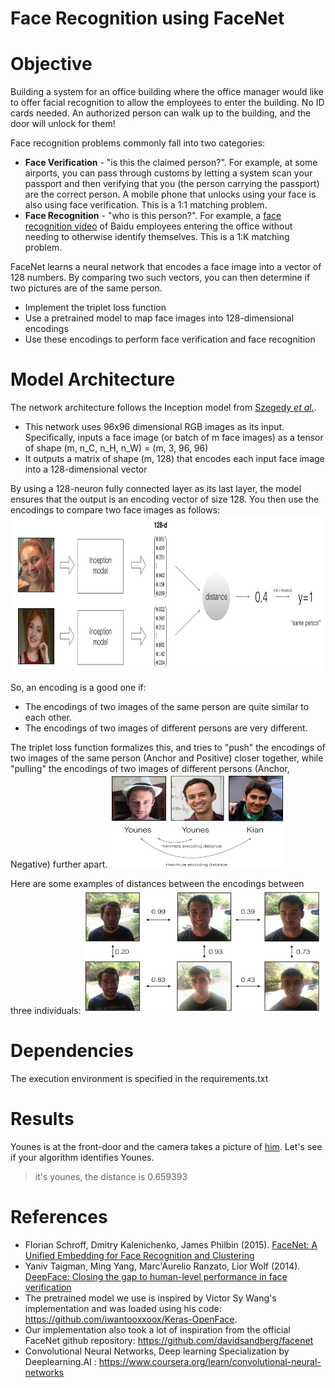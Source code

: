 # Face Recognition using FaceNet
# Objective
Building a system for an office building where the office manager would like to offer facial recognition to allow the employees to enter the building. No ID cards needed. An authorized person can walk up to the building, and the door will unlock for them!

Face recognition problems commonly fall into two categories: 
- **Face Verification** - "is this the claimed person?". For example, at some airports, you can pass through customs by letting a system scan your passport and then verifying that you (the person carrying the passport) are the correct person. A mobile phone that unlocks using your face is also using face verification. This is a 1:1 matching problem. 
- **Face Recognition** - "who is this person?". For example, a [face recognition video](https://www.youtube.com/watch?v=wr4rx0Spihs) of Baidu employees entering the office without needing to otherwise identify themselves. This is a 1:K matching problem. 

FaceNet learns a neural network that encodes a face image into a vector of 128 numbers. By comparing two such vectors, you can then determine if two pictures are of the same person.

- Implement the triplet loss function
- Use a pretrained model to map face images into 128-dimensional encodings
- Use these encodings to perform face verification and face recognition

# Model Architecture
The network architecture follows the Inception model from [Szegedy *et al.*](https://arxiv.org/abs/1409.4842).
- This network uses 96x96 dimensional RGB images as its input. Specifically, inputs a face image (or batch of m face images) as a tensor of shape (m, n_C, n_H, n_W) = (m, 3, 96, 96)
- It outputs a matrix of shape (m, 128) that encodes each input face image into a 128-dimensional vector

By using a 128-neuron fully connected layer as its last layer, the model ensures that the output is an encoding vector of size 128. You then use the encodings to compare two face images as follows:
<img src="images/distance_kiank.png" style="width:680px;height:250px;">

So, an encoding is a good one if: 
- The encodings of two images of the same person are quite similar to each other. 
- The encodings of two images of different persons are very different.

The triplet loss function formalizes this, and tries to "push" the encodings of two images of the same person (Anchor and Positive) closer together, while "pulling" the encodings of two images of different persons (Anchor, Negative) further apart.
<img src="images/triplet_comparison.png" style="width:280px;height:150px;">

Here are some examples of distances between the encodings between three individuals:
<img src="images/distance_matrix.png" style="width:380px;height:200px;">

# Dependencies
The execution environment is specified in the requirements.txt

# Results
Younes is at the front-door and the camera takes a picture of [him]("images/camera_0.jpg"). Let's see if your algorithm identifies Younes.
>it's younes, the distance is 0.659393


# References
- Florian Schroff, Dmitry Kalenichenko, James Philbin (2015). [FaceNet: A Unified Embedding for Face Recognition and Clustering](https://arxiv.org/pdf/1503.03832.pdf)
- Yaniv Taigman, Ming Yang, Marc'Aurelio Ranzato, Lior Wolf (2014). [DeepFace: Closing the gap to human-level performance in face verification](https://research.fb.com/wp-content/uploads/2016/11/deepface-closing-the-gap-to-human-level-performance-in-face-verification.pdf) 
- The pretrained model we use is inspired by Victor Sy Wang's implementation and was loaded using his code: https://github.com/iwantooxxoox/Keras-OpenFace.
- Our implementation also took a lot of inspiration from the official FaceNet github repository: https://github.com/davidsandberg/facenet 
- Convolutional Neural Networks, Deep learning Specialization by Deeplearning.AI : https://www.coursera.org/learn/convolutional-neural-networks
